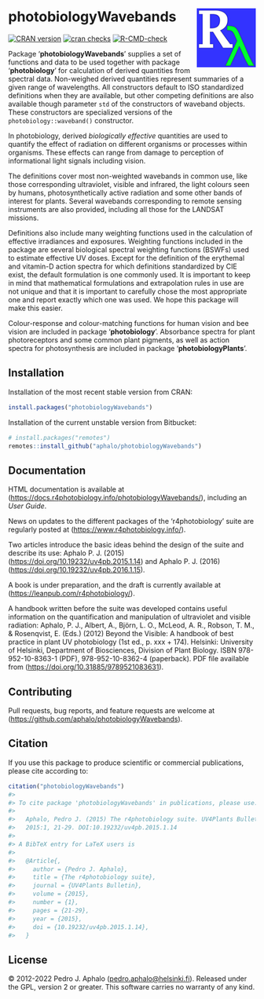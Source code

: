 
# photobiologyWavebands <img src="man/figures/logo.png" align="right" width="120" />

<!-- badges: start -->

[![CRAN
version](https://www.r-pkg.org/badges/version-last-release/photobiologyWavebands)](https://cran.r-project.org/package=photobiologyWavebands)
[![cran
checks](https://cranchecks.info/badges/worst/photobiologyWavebands)](https://cran.r-project.org/web/checks/check_results_photobiologyWavebands.html)
[![R-CMD-check](https://github.com/aphalo/photobiologyWavebands/workflows/R-CMD-check/badge.svg)](https://github.com/aphalo/photobiologyWavebands/actions)
<!-- badges: end -->

Package ‘**photobiologyWavebands**’ supplies a set of functions and data
to be used together with package ‘**photobiology**’ for calculation of
derived quantities from spectral data. Non-weighed derived quantities
represent summaries of a given range of wavelengths. All constructors
default to ISO standardized definitions when they are available, but
other competing definitions are also available though parameter `std` of
the constructors of waveband objects. These constructors are specialized
versions of the `photobiology::waveband()` constructor.

In photobiology, derived *biologically effective* quantities are used to
quantify the effect of radiation on different organisms or processes
within organisms. These effects can range from damage to perception of
informational light signals including vision.

The definitions cover most non-weighted wavebands in common use, like
those corresponding ultraviolet, visible and infrared, the light colours
seen by humans, photosynthetically active radiation and some other bands
of interest for plants. Several wavebands corresponding to remote
sensing instruments are also provided, including all those for the
LANDSAT missions.

Definitions also include many weighting functions used in the
calculation of effective irradiances and exposures. Weighting functions
included in the package are several biological spectral weighting
functions (BSWFs) used to estimate effective UV doses. Except for the
definition of the erythemal and vitamin-D action spectra for which
definitions standardized by CIE exist, the default formulation is one
commonly used. It is important to keep in mind that mathematical
formulations and extrapolation rules in use are not unique and that it
is important to carefully chose the most appropriate one and report
exactly which one was used. We hope this package will make this easier.

Colour-response and colour-matching functions for human vision and bee
vision are included in package ‘**photobiology**’. Absorbance spectra
for plant photoreceptors and some common plant pigments, as well as
action spectra for photosynthesis are included in package
‘**photobiologyPlants**’.

## Installation

Installation of the most recent stable version from CRAN:

``` r
install.packages("photobiologyWavebands")
```

Installation of the current unstable version from Bitbucket:

``` r
# install.packages("remotes")
remotes::install_github("aphalo/photobiologyWavebands")
```

## Documentation

HTML documentation is available at
(<https://docs.r4photobiology.info/photobiologyWavebands/>), including
an *User Guide*.

News on updates to the different packages of the ‘r4photobiology’ suite
are regularly posted at (<https://www.r4photobiology.info/>).

Two articles introduce the basic ideas behind the design of the suite
and describe its use: Aphalo P. J. (2015)
(<https://doi.org/10.19232/uv4pb.2015.1.14>) and Aphalo P. J. (2016)
(<https://doi.org/10.19232/uv4pb.2016.1.15>).

A book is under preparation, and the draft is currently available at
(<https://leanpub.com/r4photobiology/>).

A handbook written before the suite was developed contains useful
information on the quantification and manipulation of ultraviolet and
visible radiation: Aphalo, P. J., Albert, A., Björn, L. O., McLeod, A.
R., Robson, T. M., & Rosenqvist, E. (Eds.) (2012) Beyond the Visible: A
handbook of best practice in plant UV photobiology (1st ed., p. xxx +
174). Helsinki: University of Helsinki, Department of Biosciences,
Division of Plant Biology. ISBN 978-952-10-8363-1 (PDF),
978-952-10-8362-4 (paperback). PDF file available from
(<https://doi.org/10.31885/9789521083631>).

## Contributing

Pull requests, bug reports, and feature requests are welcome at
(<https://github.com/aphalo/photobiologyWavebands>).

## Citation

If you use this package to produce scientific or commercial
publications, please cite according to:

``` r
citation("photobiologyWavebands")
#> 
#> To cite package 'photobiologyWavebands' in publications, please use:
#> 
#>   Aphalo, Pedro J. (2015) The r4photobiology suite. UV4Plants Bulletin,
#>   2015:1, 21-29. DOI:10.19232/uv4pb.2015.1.14
#> 
#> A BibTeX entry for LaTeX users is
#> 
#>   @Article{,
#>     author = {Pedro J. Aphalo},
#>     title = {The r4photobiology suite},
#>     journal = {UV4Plants Bulletin},
#>     volume = {2015},
#>     number = {1},
#>     pages = {21-29},
#>     year = {2015},
#>     doi = {10.19232/uv4pb.2015.1.14},
#>   }
```

## License

© 2012-2022 Pedro J. Aphalo (<pedro.aphalo@helsinki.fi>). Released under
the GPL, version 2 or greater. This software carries no warranty of any
kind.
